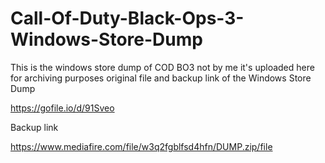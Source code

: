 # Call-Of-Duty-Black-Ops-3-Windows-Store-Dump
This is the windows store dump of COD BO3 not by me it's uploaded here for archiving purposes
original file and backup link
of the Windows Store Dump

https://gofile.io/d/91Sveo

Backup link

https://www.mediafire.com/file/w3q2fgblfsd4hfn/DUMP.zip/file
